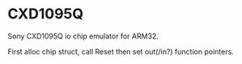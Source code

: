 # CXD1095Q
Sony CXD1095Q io chip emulator for ARM32.

First alloc chip struct, call Reset then set out(/in?) function pointers.
